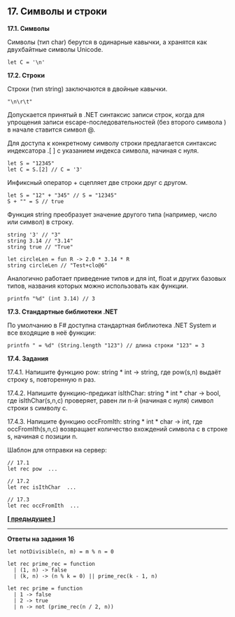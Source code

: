 ## 17. Символы и строки

**17.1. Символы**

Символы (тип char) берутся в одинарные кавычки, а хранятся как двухбайтные символы Unicode.

```
let C = '\n'
```

**17.2. Строки**

Строки (тип string) заключаются в двойные кавычки.

```
"\n\r\t"
```

Допускается принятый в .NET синтаксис записи строк, когда для упрощения записи escape-последовательностей (без второго символа \) в начале ставится символ @.

Для доступа к конкретному символу строки предлагается синтаксис индексатора .[ ] с указанием индекса символа, начиная с нуля.

```
let S = "12345"
let C = S.[2] // C = '3'
```

Инфиксный оператор + сцепляет две строки друг с другом.

```
let S = "12" + "345" // S = "12345"
S + "" = S // true
```

Функция string преобразует значение другого типа (например, число или символ) в строку.

```
string '3' // "3"
string 3.14 // "3.14"
string true // "True" 

let circleLen = fun R -> 2.0 * 3.14 * R
string circleLen // "Test+clo@6"
```

Аналогично работает приведение типов и для int, float и других базовых типов, названия которых можно использовать как функции.

```
printfn "%d" (int 3.14) // 3
```

**17.3. Стандартные библиотеки .NET**

По умолчанию в F# доступна стандартная библиотека .NET System и все входящие в неё функции:

```
printfn " = %d" (String.length "123") // длина строки "123" = 3
```

**17.4. Задания**

17.4.1. Напишите функцию pow: string * int -> string, где pow(s,n) выдаёт строку s, повторенную n раз.

17.4.2. Напишите функцию-предикат isIthChar: string * int * char -> bool, где isIthChar(s,n,c) проверяет, равен ли n-й (начиная с нуля) символ строки s символу c.

17.4.3. Напишите функцию occFromIth: string * int * char -> int, где occFromIth(s,n,c) возвращает количество вхождений символа с в строке s, начиная с позиции n.

Шаблон для отправки на сервер:

```
// 17.1
let rec pow  ...

// 17.2
let rec isIthChar  ...

// 17.3
let rec occFromIth  ...
```

**[[ предыдущее ]](https://skillsmart.ru/fp/fsh/i7ae7a4e59.html)**

---

**Ответы на задания 16**

```
let notDivisible(n, m) = m % n = 0 

let rec prime_rec = function 
  | (1, n) -> false 
  | (k, n) -> (n % k = 0) || prime_rec(k - 1, n) 

let rec prime = function 
  | 1 -> false 
  | 2 -> true 
  | n -> not (prime_rec(n / 2, n)) 
```
